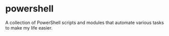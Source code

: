# powershell
A collection of PowerShell scripts and modules that automate various tasks to make my life easier.
